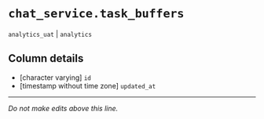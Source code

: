 # `chat_service.task_buffers`
`analytics_uat` | `analytics`

## Column details
* [character varying] `id`
* [timestamp without time zone] `updated_at`

-------------------------------------------------------------------------------
*Do not make edits above this line.*
